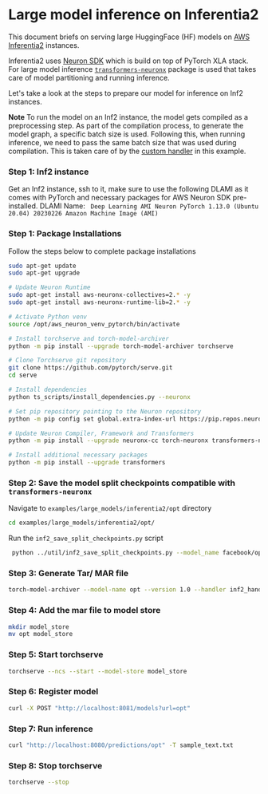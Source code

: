 # Large model inference on Inferentia2

This document briefs on serving large HuggingFace (HF) models on [AWS Inferentia2](https://aws.amazon.com/ec2/instance-types/inf2/) instances.

Inferentia2 uses [Neuron SDK](https://aws.amazon.com/machine-learning/neuron/) which is build on top of PyTorch XLA stack. For large model inference [`transformers-neuronx`](https://github.com/aws-neuron/transformers-neuronx) package is used that takes care of model partitioning and running inference.

Let's take a look at the steps to prepare our model for inference on Inf2 instances.

**Note** To run the model on an Inf2 instance, the model gets compiled as a preprocessing step. As part of the compilation process, to generate the model graph, a specific batch size is used. Following this, when running inference, we need to pass the same batch size that was used during compilation. This is taken care of by the [custom handler](inf2_handler.py) in this example.

### Step 1: Inf2 instance

Get an Inf2 instance, ssh to it, make sure to use the following DLAMI as it comes with PyTorch and necessary packages for AWS Neuron SDK pre-installed.
DLAMI Name: ` Deep Learning AMI Neuron PyTorch 1.13.0 (Ubuntu 20.04) 20230226 Amazon Machine Image (AMI)`

### Step 1: Package Installations

Follow the steps below to complete package installations

```bash
sudo apt-get update
sudo apt-get upgrade

# Update Neuron Runtime
sudo apt-get install aws-neuronx-collectives=2.* -y
sudo apt-get install aws-neuronx-runtime-lib=2.* -y

# Activate Python venv
source /opt/aws_neuron_venv_pytorch/bin/activate

# Install torchserve and torch-model-archiver
python -m pip install --upgrade torch-model-archiver torchserve

# Clone Torchserve git repository
git clone https://github.com/pytorch/serve.git
cd serve

# Install dependencies
python ts_scripts/install_dependencies.py --neuronx

# Set pip repository pointing to the Neuron repository
python -m pip config set global.extra-index-url https://pip.repos.neuron.amazonaws.com

# Update Neuron Compiler, Framework and Transformers
python -m pip install --upgrade neuronx-cc torch-neuronx transformers-neuronx

# Install additional necessary packages
python -m pip install --upgrade transformers

```



### Step 2: Save the model split checkpoints compatible with `transformers-neuronx`

Navigate to `examples/large_models/inferentia2/opt` directory
```bash
cd examples/large_models/inferentia2/opt/
```

Run the `inf2_save_split_checkpoints.py` script
```bash
 python ../util/inf2_save_split_checkpoints.py --model_name facebook/opt-6.7b --save_path './opt-6.7b-split'
```


### Step 3: Generate Tar/ MAR file

```bash
torch-model-archiver --model-name opt --version 1.0 --handler inf2_handler.py --extra-files ./opt-6.7b-split  -r requirements.txt --config-file model-config.yaml --archive-format no-archive
```

### Step 4: Add the mar file to model store

```bash
mkdir model_store
mv opt model_store
```

### Step 5: Start torchserve

```bash
torchserve --ncs --start --model-store model_store
```

### Step 6: Register model

```bash
curl -X POST "http://localhost:8081/models?url=opt"
```

### Step 7: Run inference

```bash
curl "http://localhost:8080/predictions/opt" -T sample_text.txt
```

### Step 8: Stop torchserve

```bash
torchserve --stop
```
